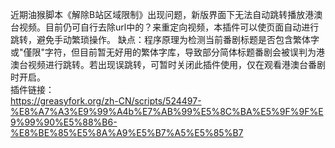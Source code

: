近期油猴脚本《解除B站区域限制》出现问题，新版界面下无法自动跳转播放港澳台视频。目前仍可自行去除url中的？来重定向视频，本插件可以使页面自动进行跳转，避免手动繁琐操作。
缺点：程序原理为检测当前番剧标题是否包含繁体字或"僅限"字符，但目前暂无好用的繁体字库，导致部分简体标题番剧会被误判为港澳台视频进行跳转。若出现误跳转，可暂时关闭此插件使用，仅在观看港澳台番剧时开启。  
插件链接：  
https://greasyfork.org/zh-CN/scripts/524497-%E8%A7%A3%E9%99%A4b%E7%AB%99%E5%8C%BA%E5%9F%9F%E9%99%90%E5%88%B6-%E8%BE%85%E5%8A%A9%E5%B7%A5%E5%85%B7
